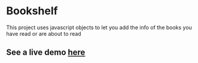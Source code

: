# Bookshelf
This project uses javascript objects to let you add the info of the books you have read or are about to read


## See a live demo [here](https://admiring-hoover-842094.netlify.app/)
